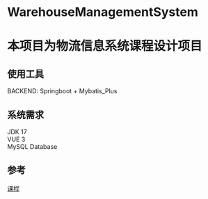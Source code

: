 # WarehouseManagementSystem

# 本项目为物流信息系统课程设计项目

## 使用工具
BACKEND: Springboot + Mybatis_Plus

## 系统需求
JDK 17  
VUE 3  
MySQL Database

## 参考  
[课程](https://www.bilibili.com/video/BV1Qe411V7TZ?p=1&vd_source=8d5101c64c259c4a82f174c9da33f943)  
